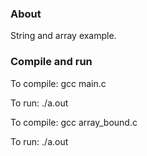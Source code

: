 ### About

String and array example.

### Compile and run

To compile: gcc main.c

To run: ./a.out

To compile: gcc array_bound.c

To run: ./a.out